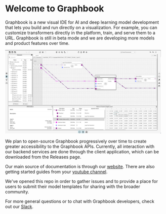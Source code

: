 # Welcome to Graphbook

Graphbook is a new visual IDE for AI and deep learning model development that lets you build and run directly on a visualization. For example, you can customize transformers directly in the platform, train, and serve them to a URL. Graphbook is still in beta mode and we are developing more models and product features over time.

![Graphbook](GPT_Graphbook_Attention.png)

We plan to open-source Graphbook progressively over time to create greater accessibility to the Graphbook APIs. Currently, all interaction with our backend services are done through the client application, which can be downloaded from the Releases page. 

Our main source of documentation is through our [website](https://cerbrec.com/documentation). There are also getting started guides from your [youtube channel](https://www.youtube.com/@Graphbook).

We've opened this repo in order to gather issues and to provide a place for users to submit their model templates for sharing with the broader community. 

For more general questions or to chat with Graphbook developers, check out our [Slack](https://cerbrec-community.slack.com/ssb/redirect).